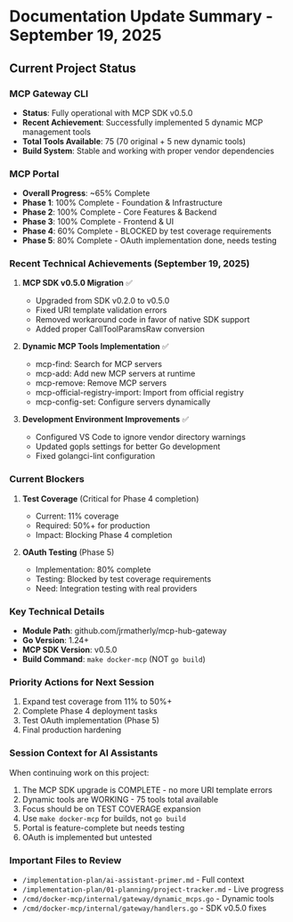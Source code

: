 # Documentation Update Summary - September 19, 2025

## Current Project Status

### MCP Gateway CLI

- **Status**: Fully operational with MCP SDK v0.5.0
- **Recent Achievement**: Successfully implemented 5 dynamic MCP management tools
- **Total Tools Available**: 75 (70 original + 5 new dynamic tools)
- **Build System**: Stable and working with proper vendor dependencies

### MCP Portal

- **Overall Progress**: ~65% Complete
- **Phase 1**: 100% Complete - Foundation & Infrastructure
- **Phase 2**: 100% Complete - Core Features & Backend
- **Phase 3**: 100% Complete - Frontend & UI
- **Phase 4**: 60% Complete - BLOCKED by test coverage requirements
- **Phase 5**: 80% Complete - OAuth implementation done, needs testing

### Recent Technical Achievements (September 19, 2025)

1. **MCP SDK v0.5.0 Migration** ✅

   - Upgraded from SDK v0.2.0 to v0.5.0
   - Fixed URI template validation errors
   - Removed workaround code in favor of native SDK support
   - Added proper CallToolParamsRaw conversion

2. **Dynamic MCP Tools Implementation** ✅

   - mcp-find: Search for MCP servers
   - mcp-add: Add new MCP servers at runtime
   - mcp-remove: Remove MCP servers
   - mcp-official-registry-import: Import from official registry
   - mcp-config-set: Configure servers dynamically

3. **Development Environment Improvements** ✅
   - Configured VS Code to ignore vendor directory warnings
   - Updated gopls settings for better Go development
   - Fixed golangci-lint configuration

### Current Blockers

1. **Test Coverage** (Critical for Phase 4 completion)

   - Current: 11% coverage
   - Required: 50%+ for production
   - Impact: Blocking Phase 4 completion

2. **OAuth Testing** (Phase 5)
   - Implementation: 80% complete
   - Testing: Blocked by test coverage requirements
   - Need: Integration testing with real providers

### Key Technical Details

- **Module Path**: github.com/jrmatherly/mcp-hub-gateway
- **Go Version**: 1.24+
- **MCP SDK Version**: v0.5.0
- **Build Command**: `make docker-mcp` (NOT `go build`)

### Priority Actions for Next Session

1. Expand test coverage from 11% to 50%+
2. Complete Phase 4 deployment tasks
3. Test OAuth implementation (Phase 5)
4. Final production hardening

### Session Context for AI Assistants

When continuing work on this project:

1. The MCP SDK upgrade is COMPLETE - no more URI template errors
2. Dynamic tools are WORKING - 75 tools total available
3. Focus should be on TEST COVERAGE expansion
4. Use `make docker-mcp` for builds, not `go build`
5. Portal is feature-complete but needs testing
6. OAuth is implemented but untested

### Important Files to Review

- `/implementation-plan/ai-assistant-primer.md` - Full context
- `/implementation-plan/01-planning/project-tracker.md` - Live progress
- `/cmd/docker-mcp/internal/gateway/dynamic_mcps.go` - Dynamic tools
- `/cmd/docker-mcp/internal/gateway/handlers.go` - SDK v0.5.0 fixes
